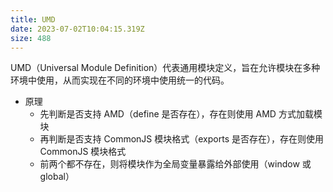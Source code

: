 ```yaml
---
title: UMD
date: 2023-07-02T10:04:15.319Z
size: 488
---
```

UMD（Universal Module Definition）代表通用模块定义，旨在允许模块在多种环境中使用，从而实现在不同的环境中使用统一的代码。

- 原理
  - 先判断是否支持 AMD（define 是否存在），存在则使用 AMD 方式加载模块
  - 再判断是否支持 CommonJS 模块格式（exports 是否存在），存在则使用 CommonJS 模块格式
  - 前两个都不存在，则将模块作为全局变量暴露给外部使用（window 或 global）
